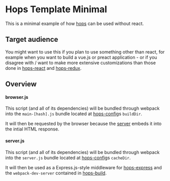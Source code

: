 # Hops Template Minimal

This is a minimal example of how [hops](https://github.com/xing/hops) can be used without react.


## Target audience

You might want to use this if you plan to use something other than react, for example when you want to build a vue.js or preact application - or if you disagree with / want to make more extensive customizations than those done in [hops-react](https://github.com/xing/hops/tree/master/packages/react) and [hops-redux](https://github.com/xing/hops/tree/master/packages/redux).


## Overview

#### browser.js

This script (and all of its dependencies) will be bundled through webpack into the `main-[hash].js` bundle located at [hops-config](https://github.com/xing/hops/tree/master/packages/config)s `buildDir`.

It will then be requested by the browser because the [server](#server.js) embeds it into the intial HTML response.


#### server.js

This script (and all of its dependencies) will be bundled through webpack into the `server.js` bundle located at [hops-config](https://github.com/xing/hops/tree/master/packages/config)s `cacheDir`.

It will then be used as a Express.js-style middleware for [hops-express](https://github.com/xing/hops/tree/master/packages/express) and the `webpack-dev-server` contained in [hops-build](https://github.com/xing/hops/tree/master/packages/build).
